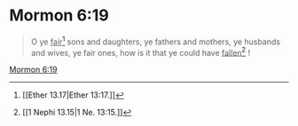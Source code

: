 # Mormon 6:19

> O ye <u>fair</u>[^a] sons and daughters, ye fathers and mothers, ye husbands and wives, ye fair ones, how is it that ye could have <u>fallen</u>[^b] !

[Mormon 6:19](https://www.churchofjesuschrist.org/study/scriptures/bofm/morm/6?lang=eng&id=p19#p19)


[^a]: [[Ether 13.17|Ether 13:17.]]
[^b]: [[1 Nephi 13.15|1 Ne. 13:15.]]
